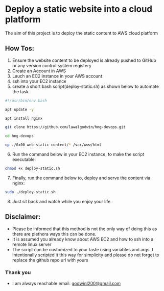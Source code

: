 # Deploy a static website into a cloud platform

The aim of this project is to deploy the static content to AWS cloud platform

## How Tos:
1. Ensure the website content to be deployed is already pushed to GitHub or any version control system registery
2. Create an Account in AWS
3. Lauch an EC2 instance in your AWS account
4. ssh into your EC2 instance
5. create a short bash script(deploy-static.sh) as shown below to automate the task
``` bash
#!/usr/bin/env bash

apt update -y

apt install nginx

git clone https://github.com/lawalgodwin/hng-devops.git

cd hng-devops

cp ./0x00-web-static-content/* /var/www/html
```
6. Run the command below in your EC2 instance, to make the script executable:
``` bash 
chmod +x deploy-static.sh
```
7. Finally, run the command below to, deploy and serve the content via nginx:
``` bash 
sudo ./deploy-static.sh
```
8. Just sit back and watch while you enjoy your life.

## Disclaimer:
- Please be informed that this method is not the only way of doing this as there are plethora ways this can be done.
- It is assumed you already know about AWS EC2 and how to ssh into a remote linux server
- The script can be customized to your taste using variables and args. I intentionally scripted it this way for simplicity and please do not forget to replace the github repo url with yours

### Thank you
- I am always reachable email: godwinl200@gmail.com

